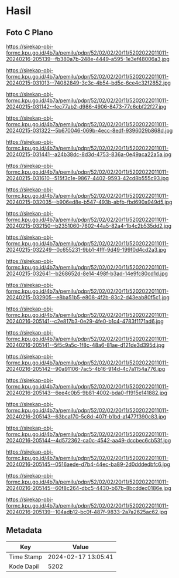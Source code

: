 # Hasil

## Foto C Plano

https://sirekap-obj-formc.kpu.go.id/4b7a/pemilu/pdpr/52/02/02/20/11/5202022011011-20240216-205139--fb380a7b-248e-4449-a595-1e3ef48006a3.jpg

https://sirekap-obj-formc.kpu.go.id/4b7a/pemilu/pdpr/52/02/02/20/11/5202022011011-20240215-031013--74082849-3c3c-4b54-bd5c-6ce4c32f2852.jpg

https://sirekap-obj-formc.kpu.go.id/4b7a/pemilu/pdpr/52/02/02/20/11/5202022011011-20240215-031142--fec77ab2-d986-4906-8473-77c6cbf22f27.jpg

https://sirekap-obj-formc.kpu.go.id/4b7a/pemilu/pdpr/52/02/02/20/11/5202022011011-20240215-031322--5b670046-069b-4ecc-8edf-9396029b868d.jpg

https://sirekap-obj-formc.kpu.go.id/4b7a/pemilu/pdpr/52/02/02/20/11/5202022011011-20240215-031441--a24b38dc-8d3d-4753-836a-0e49aca22a5a.jpg

https://sirekap-obj-formc.kpu.go.id/4b7a/pemilu/pdpr/52/02/02/20/11/5202022011011-20240215-031610--515f3c1e-9867-4402-9593-42cd8b555c93.jpg

https://sirekap-obj-formc.kpu.go.id/4b7a/pemilu/pdpr/52/02/02/20/11/5202022011011-20240215-032035--b906ed8e-b547-493b-abfb-fbd690a949d5.jpg

https://sirekap-obj-formc.kpu.go.id/4b7a/pemilu/pdpr/52/02/02/20/11/5202022011011-20240215-032150--b2351060-7602-44a5-82a4-1b4c2b535dd2.jpg

https://sirekap-obj-formc.kpu.go.id/4b7a/pemilu/pdpr/52/02/02/20/11/5202022011011-20240215-032249--0c655231-9bb1-4fff-9d49-199f0d4cd2a3.jpg

https://sirekap-obj-formc.kpu.go.id/4b7a/pemilu/pdpr/52/02/02/20/11/5202022011011-20240215-032641--b268652d-8e14-498f-b3ad-14e9fc80cd1d.jpg

https://sirekap-obj-formc.kpu.go.id/4b7a/pemilu/pdpr/52/02/02/20/11/5202022011011-20240215-032905--e8ba51b5-e808-4f2b-83c2-d43eab80f5c1.jpg

https://sirekap-obj-formc.kpu.go.id/4b7a/pemilu/pdpr/52/02/02/20/11/5202022011011-20240216-205141--c2e817b3-0e29-4fe0-b1c4-4783f1171ad6.jpg

https://sirekap-obj-formc.kpu.go.id/4b7a/pemilu/pdpr/52/02/02/20/11/5202022011011-20240216-205141--5f5c9a5c-1f8c-48a6-81ae-d121de3d395d.jpg

https://sirekap-obj-formc.kpu.go.id/4b7a/pemilu/pdpr/52/02/02/20/11/5202022011011-20240216-205142--90a91106-7ac5-4b16-914d-4c7a1154a776.jpg

https://sirekap-obj-formc.kpu.go.id/4b7a/pemilu/pdpr/52/02/02/20/11/5202022011011-20240216-205143--6ee4c0b5-9b81-4002-bda0-f1915e141882.jpg

https://sirekap-obj-formc.kpu.go.id/4b7a/pemilu/pdpr/52/02/02/20/11/5202022011011-20240216-205143--63bca170-5c8d-407f-b1bd-a1477f390c83.jpg

https://sirekap-obj-formc.kpu.go.id/4b7a/pemilu/pdpr/52/02/02/20/11/5202022011011-20240216-205144--4d572362-ca0c-4542-aa49-dccbec6cb53f.jpg

https://sirekap-obj-formc.kpu.go.id/4b7a/pemilu/pdpr/52/02/02/20/11/5202022011011-20240216-205145--0516aede-d7b4-44ec-ba89-2d0dddedbfc6.jpg

https://sirekap-obj-formc.kpu.go.id/4b7a/pemilu/pdpr/52/02/02/20/11/5202022011011-20240216-205145--60f8c264-dbc5-4430-b67b-8bcddec0186e.jpg

https://sirekap-obj-formc.kpu.go.id/4b7a/pemilu/pdpr/52/02/02/20/11/5202022011011-20240216-205139--104adb12-bc0f-487f-9833-2a7a2625ac62.jpg


## Metadata

| Key        | Value               |
| ---------- | ------------------- |
| Time Stamp | 2024-02-17 13:05:41 |
| Kode Dapil | 5202                |



